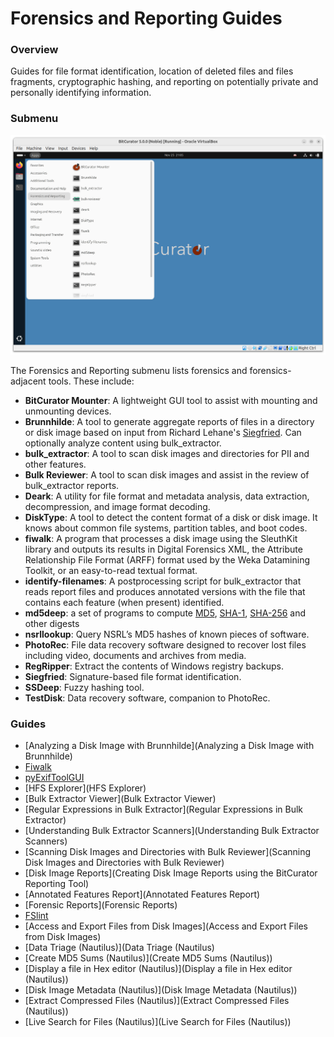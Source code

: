 Forensics and Reporting Guides
==============================

### Overview

Guides for file format identification, location of deleted files and files fragments, cryptographic hashing, and reporting on potentially private and personally identifying information.

### Submenu


![Forensics and Reporting menu](attachments/image12.png)

The Forensics and Reporting submenu lists forensics and forensics-adjacent tools. These include:

* **BitCurator Mounter**: A lightweight GUI tool to assist with mounting and unmounting devices.
* **Brunnhilde**: A tool to generate aggregate reports of files in a directory or disk image based on input from Richard Lehane's [Siegfried](http://www.itforarchivists.com/siegfried). Can optionally analyze content using bulk_extractor.
* **bulk_extractor**: A tool to scan disk images and directories for PII and other features.
* **Bulk Reviewer**: A tool to scan disk images and assist in the review of bulk_extractor reports.
* **Deark**: A utility for file format and metadata analysis, data extraction, decompression, and image format decoding.
* **DiskType**: A tool to detect the content format of a disk or disk image. It knows about common file systems, partition tables, and boot codes.
* **fiwalk**: A program that processes a disk image using the SleuthKit library and outputs its results in Digital Forensics XML, the Attribute Relationship File Format (ARFF) format used by the Weka Datamining Toolkit, or an easy-to-read textual format.
* **identify-filenames**: A postprocessing script for bulk_extractor that reads report files and produces annotated versions with the file that contains each feature (when present) identified.
* **md5deep**: a set of programs to compute [MD5](https://md5deep.sourceforge.net/#md5), [SHA-1](https://md5deep.sourceforge.net/#sha1), [SHA-256](https://md5deep.sourceforge.net/#sha256) and other digests
* **nsrllookup**: Query NSRL’s MD5 hashes of known pieces of software.
* **PhotoRec**: File data recovery software designed to recover lost files including video, documents and archives from media.
* **RegRipper**: Extract the contents of Windows registry backups.
* **Siegfried**: Signature-based file format identification.
* **SSDeep**: Fuzzy hashing tool.
* **TestDisk**: Data recovery software, companion to PhotoRec.


### Guides

* [Analyzing a Disk Image with Brunnhilde](Analyzing a Disk Image with Brunnhilde)  
* [Fiwalk](Fiwalk)
* [pyExifToolGUI](pyExifToolGUI)
* [HFS Explorer](HFS Explorer)
* [Bulk Extractor Viewer](Bulk Extractor Viewer)
* [Regular Expressions in Bulk Extractor](Regular Expressions in Bulk Extractor)
* [Understanding Bulk Extractor Scanners](Understanding Bulk Extractor Scanners)
* [Scanning Disk Images and Directories with Bulk Reviewer](Scanning Disk Images and Directories with Bulk Reviewer)
* [Disk Image Reports](Creating Disk Image Reports using the BitCurator Reporting Tool)
* [Annotated Features Report](Annotated Features Report)
* [Forensic Reports](Forensic Reports)
* [FSlint](FSlint)
* [Access and Export Files from Disk Images](Access and Export Files from Disk Images)
* [Data Triage (Nautilus)](Data Triage (Nautilus)
* [Create MD5 Sums (Nautilus)](Create MD5 Sums (Nautilus))
* [Display a file in Hex editor (Nautilus)](Display a file in Hex editor (Nautilus))
* [Disk Image Metadata (Nautilus)](Disk Image Metadata (Nautilus))
* [Extract Compressed Files (Nautilus)](Extract Compressed Files (Nautilus))
* [Live Search for Files (Nautilus)](Live Search for Files (Nautilus))

  











